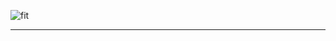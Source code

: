 
![fit][image-1]

---

[image-1]:	http://www.elalmanaque.com/turismo/parques/canarias/palmitos/Comodo%20Dragon.JPG